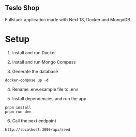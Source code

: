 ## Teslo Shop

Fullstack application made with Next 13, Docker and MongoDB.

# Setup

1. Install and run Docker
2. Install and run Mongo Compass

3. Generate the database

```
docker-compose up -d
```

4. Rename .env.example file to .env

5. Install dependencies and run the app

```
pnpm install
pnpm run dev
```

6. Call the next endpoint

```
http://localhost:3000/api/seed
```
